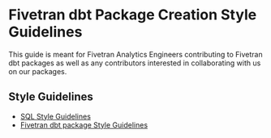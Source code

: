 # Fivetran dbt Package Creation Style Guidelines

This guide is meant for Fivetran Analytics Engineers contributing to Fivetran dbt packages as well as any contributors interested in collaborating with us on our packages. 

## Style Guidelines
- [SQL Style Guidelines](https://github.com/fivetran/dbt_style_guide/blob/main/sql_guidelines.md) 
- [Fivetran dbt package Style Guidelines](https://github.com/fivetran/dbt_style_guide/blob/main/dbt_package_guidelines.md) 